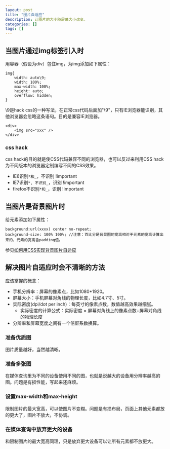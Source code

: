 ```yaml
---
layout: post
title: "图片自适应"
description: 让图片的大小随屏幕大小改变。
categories: []
tags: []
---
```


## 当图片通过img标签引入时

用容器（假设为div）包住img，为img添加如下属性：

```
img{
    width: auto\9;
    width: 100%;
    max-width: 100%;
    height: auto;
    overflow: hidden;
}

```
\9是hack css的一种写法，在正常css代码后面加"\9"，只有IE浏览器能识别，其他浏览器会忽略这条语句。目的是兼容IE浏览器。

```
<div>
    <img src="xxx" />
</div>

```

### css hack

css hack的目的就是使CSS代码兼容不同的浏览器，也可以反过来利用CSS hack为不同版本的浏览器定制编写不同的CSS效果。

* IE6识别`*和_`，不识别 !important
* IE7识别`*, 不识别_`，识别 !important
* firefox不识别`*和_`，识别 !important　


## 当图片是背景图片时

给元素添加如下属性：

```
background:url(xxxx) center no-repeat;
background-size: 100% 100%; //注意：百比分是背景图的宽高相对于元素的宽高计算出来的，元素的宽高含padding值。

```

参见[如何用CSS实现背景图片自适应](https://www.w3cschool.cn/css3/question-10231610.html)

## 解决图片自适应时会不清晰的方法

应该掌握的概念：

* 手机分辨率：屏幕的像素点，比如1080*1920。
* 屏幕大小：手机屏幕对角线的物理长度，比如4.7寸、5寸。
* 实际密度(dpi/dot per inch)：每英寸的像素点数，数值越高效果越细腻。
    - 实际密度的计算公式：实际密度 = 屏幕对角线上的像素点数÷屏幕对角线的物理长度
* 分辨率和屏幕宽度之间有一个倍屏系数换算。

### 准备优质图

图片质量越好，当然越清晰。

### 准备多张图

在媒体查询里为不同的设备使用不同的图，也就是说越大的设备用分辨率越高的图。问题是有损性能，写起来还麻烦。

### 设置max-width和max-height

限制图片的最大宽高，可以使图片不变糊。问题是有损布局，页面上其他元素都放的更大了，图片不放大，不协调。

### 在媒体查询中放弃更大的设备

和限制图片的最大宽高同理，只是放弃更大设备可以让所有元素都不放更大。




